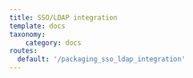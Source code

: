 ```yaml
---
title: SSO/LDAP integration
template: docs
taxonomy:
    category: docs
routes:
  default: '/packaging_sso_ldap_integration'
---
```


